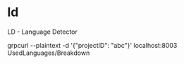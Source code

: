 # ld
LD - Language Detector

grpcurl --plaintext -d '{"projectID": "abc"}' localhost:8003 UsedLanguages/Breakdown